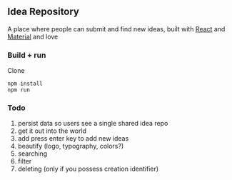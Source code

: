 ## Idea Repository

A place where people can submit and find new ideas, built with [React](https://reactjs.org/) and [Material](https://material-ui.com/) and love

### Build + run

Clone

	npm install
	npm run

### Todo

1. persist data so users see a single shared idea repo
2. get it out into the world
3. add press enter key to add new ideas
4. beautify (logo, typography, colors?)
5. searching
6. filter
7. deleting (only if you possess creation identifier)



